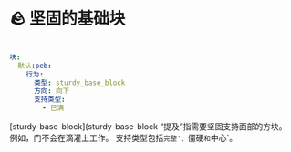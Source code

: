 # 🪨 坚固的基础块

<figure><img src="https://1836335287-files.gitbook.io/~/files/v0/b/gitbook-x-prod.appspot.com/o/spaces%2FOgvQ1fEJPROp7131PPlK%2Fuploads%2FSv0hYsWZ2ZznVipMcnYq%2Fimage.png?alt=media&#x26;token=775c0713-2243-448f-b9c2-e35a242b41ce" alt=""><figcaption></figcaption></figure>

```yaml
块:
  默认:peb:
    行为:
      类型: sturdy_base_block
      方向: 向下
      支持类型:
        - 已满
```

[sturdy-base-block](sturdy-base-block “提及”指需要坚固支持面部的方块。 例如，门不会在滴灌上工作。 支持类型包括`完整'、`僵硬`和`中心\`。
